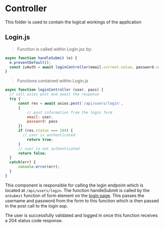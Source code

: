 # Controller

This folder is used to contain the logical workings of the application

## Login.js
> Function is called within Login.jsx by:

```javascript
async function handleSubmit (e) {
  e.preventDefault();
  const isAuth = await loginController(email.current.value, password.current.value);
}
```

> Functions contained within Login.js

```javascript
async function loginController (user, pass) {
  // call axios post and await the response
  try {
      const res = await axios.post('/api/users/login', 
      {
          // post information from the login form
          email: user, 
          password: pass
      })
      if (res.status === 204) {
        // user is authenticated
          return true;
      }
      // user is not authenticated
      return false;      
  }
  catch(err) {
      console.error(err);
  }
}
```

This component is responsible for calling the login endpoint which is located at <code>/api/users/login</code>. The function handleSubmit is called by the <code>onSubmit</code> function of form element on the [login page](##Login.jsx). This passes the username and password from the form to this function which is then passed in the post call to the login asp.

<aside class="success">
The user is successfully validated and logged in once this function receives a 204 status code response.
</aside>
